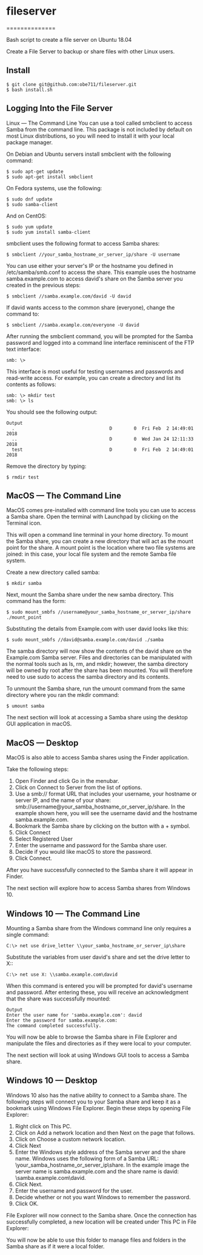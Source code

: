 # fileserver
==============

Bash script to create a file server on Ubuntu 18.04

Create a File Server to backup or share files with other Linux users. 

Install
-------
```
$ git clone git@github.com:obe711/fileserver.git
$ bash install.sh
```

Logging Into the File Server
----------------------------

Linux — The Command Line
You can use a tool called smbclient to access Samba from the command line. This package is not included by default on most Linux distributions, so you will need to install it with your local package manager.

On Debian and Ubuntu servers install smbclient with the following command:
```
$ sudo apt-get update
$ sudo apt-get install smbclient
```
On Fedora systems, use the following:
```
$ sudo dnf update
$ sudo samba-client
```
And on CentOS:
```
$ sudo yum update
$ sudo yum install samba-client
```
smbclient uses the following format to access Samba shares:
```
$ smbclient //your_samba_hostname_or_server_ip/share -U username
```
You can use either your server's IP or the hostname you defined in /etc/samba/smb.conf to access the share. This example uses the hostname samba.example.com to access david's share on the Samba server you created in the previous steps:
```
$ smbclient //samba.example.com/david -U david
```
If david wants access to the common share (everyone), change the command to:
```
$ smbclient //samba.example.com/everyone -U david
```
After running the smbclient command, you will be prompted for the Samba password and logged into a command line interface reminiscent of the FTP text interface:
```
smb: \>
```
This interface is most useful for testing usernames and passwords and read-write access. For example, you can create a directory and list its contents as follows:
```
smb: \> mkdir test
smb: \> ls
```
You should see the following output:
```
Output
  .                                   D        0  Fri Feb  2 14:49:01 2018
  ..                                  D        0  Wed Jan 24 12:11:33 2018
  test                                D        0  Fri Feb  2 14:49:01 2018
```
Remove the directory by typing:
```
$ rmdir test
```


MacOS — The Command Line
------------------------
MacOS comes pre-installed with command line tools you can use to access a Samba share. Open the terminal with Launchpad by clicking on the Terminal icon.

This will open a command line terminal in your home directory. To mount the Samba share, you can create a new directory that will act as the mount point for the share. A mount point is the location where two file systems are joined: in this case, your local file system and the remote Samba file system.

Create a new directory called samba:
```
$ mkdir samba
```
Next, mount the Samba share under the new samba directory. This command has the form:
```
$ sudo mount_smbfs //username@your_samba_hostname_or_server_ip/share ./mount_point
```
Substituting the details from Example.com with user david looks like this:
```
$ sudo mount_smbfs //david@samba.example.com/david ./samba
```
The samba directory will now show the contents of the david share on the Example.com Samba server. Files and directories can be manipulated with the normal tools such as ls, rm, and mkdir; however, the samba directory will be owned by root after the share has been mounted. You will therefore need to use sudo to access the samba directory and its contents.

To unmount the Samba share, run the umount command from the same directory where you ran the mkdir command:
```
$ umount samba
```
The next section will look at accessing a Samba share using the desktop GUI application in macOS.

MacOS — Desktop
---------------
MacOS is also able to access Samba shares using the Finder application.

Take the following steps:
1. Open Finder and click Go in the menubar.
2. Click on Connect to Server from the list of options.
3. Use a smb:// format URL that includes your username, your hostname or server IP, and the name of your share: smb://username@your_samba_hostname_or_server_ip/share. In the example shown here, you will see the username david and the hostname samba.example.com.
4. Bookmark the Samba share by clicking on the button with a + symbol.
5. Click Connect
6. Select Registered User
7. Enter the username and password for the Samba share user.
8. Decide if you would like macOS to store the password.
9. Click Connect.

After you have successfully connected to the Samba share it will appear in Finder.

The next section will explore how to access Samba shares from Windows 10.

Windows 10 — The Command Line
-----------------------------
Mounting a Samba share from the Windows command line only requires a single command:
```
C:\> net use drive_letter \\your_samba_hostname_or_server_ip\share
```
Substitute the variables from user david's share and set the drive letter to X::
```
C:\> net use X: \\samba.example.com\david
```
When this command is entered you will be prompted for david's username and password. After entering these, you will receive an acknowledgment that the share was successfully mounted:
```
Output
Enter the user name for 'samba.example.com': david
Enter the password for samba.example.com:
The command completed successfully.
```
You will now be able to browse the Samba share in File Explorer and manipulate the files and directories as if they were local to your computer.

The next section will look at using Windows GUI tools to access a Samba share.

Windows 10 — Desktop
--------------------

Windows 10 also has the native ability to connect to a Samba share. The following steps will connect you to your Samba share and keep it as a bookmark using Windows File Explorer. Begin these steps by opening File Explorer:
1. Right click on This PC.
2. Click on Add a network location and then Next on the page that follows.
3. Click on Choose a custom network location.
4. Click Next
5. Enter the Windows style address of the Samba server and the share name. Windows uses the following form of a Samba URL: \\your_samba_hostname_or_server_ip\share\. In the example image the server name is samba.example.com and the share name is david: \\samba.example.com\david.
6. Click Next.
7. Enter the username and password for the user.
8. Decide whether or not you want Windows to remember the password.
9. Click OK.

File Explorer will now connect to the Samba share. Once the connection has successfully completed, a new location will be created under This PC in File Explorer:

You will now be able to use this folder to manage files and folders in the Samba share as if it were a local folder.

